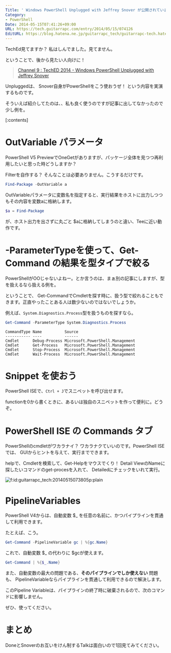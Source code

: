 ```yaml
---
Title: ' Windows PowerShell Unplugged with Jeffrey Snover が公開されています。 '
Category:
- PowerShell
Date: 2014-05-15T07:41:26+09:00
URL: https://tech.guitarrapc.com/entry/2014/05/15/074126
EditURL: https://blog.hatena.ne.jp/guitarrapc_tech/guitarrapc-tech.hatenablog.com/atom/entry/12921228815724179382
---
```


TechEd見てますか？ 私はしんでました。見てません。

ということで、後から見たい人向けに！

> [Channel 9 : TechED 2014 -  Windows PowerShell Unplugged with Jeffrey Snover](https://channel9.msdn.com/Events/TechEd/NorthAmerica/2014/DCIM-B318#fbid=)

Unpluggedは、 Snover自身がPowerShellをこう使おうぜ！ という内容を実演するものです。

そういえば紹介してたのは、、私も良く使うのですが記事に出してなかったので少し例を。


[:contents]

# OutVariable パラメータ

PowerShell V5 PreviewでOneGetがありますが、パッケージ全体を見つつ再利用したいと思った時どうしますか？

Filterを自作する？ そんなことは必要ありません。こうするだけです。

```ps1
Find-Package -OutVariable a
```


OutVariableパラメータに変数名を指定すると、実行結果をホストに出力しつつもその内容を変数aに格納します。

```ps1
$a = Find-Package
```

が、ホスト出力を出さずに丸ごと $aに格納してしまうのと違い、Teeに近い動作です。

# -ParameterTypeを使って、Get-Command の結果を型タイプで絞る

PowerShellがOOじゃないよねー。とか言うのは、まぁ別の記事にしますが、型を扱えるなら扱える例を。

ということで、 Get-CommandでCmdletを探す時に、扱う型で絞れることもできます。正直やったことある人は数少ないのではないでしょうか。

例えば、`System.Diagnostics.Process`型を扱うものを探すなら。

```ps1
Get-Command -ParameterType System.Diagnostics.Process
```

```
CommandType Name          Source
----------- ----          ------
Cmdlet      Debug-Process Microsoft.PowerShell.Management
Cmdlet      Get-Process   Microsoft.PowerShell.Management
Cmdlet      Stop-Process  Microsoft.PowerShell.Management
Cmdlet      Wait-Process  Microsoft.PowerShell.Management
```

# Snippet を使おう

PowerShell ISEで、`Ctrl + J`でスニペットを呼び出せます。

functionを0から書くときに、あるいは独自のスニペットを作って便利に。どうぞ。

# PowerShell ISE の Commands タブ

PowerShellのcmdletがワカラナイ？ ワカラナクていいのです。PowerShell ISEでは、 GUIからヒントを与えて、実行までできます。

helpで、Cmdletを検索して、Get-Helpをマウスでくり！ Detail ViewのNameに探したいコマンドのget-procesを入れて、 Detailedにチェックをいれて実行。
<p><span itemscope itemtype="https://schema.org/Photograph"><img src="https://cdn-ak.f.st-hatena.com/images/fotolife/g/guitarrapc_tech/20140515/20140515073805.png" alt="f:id:guitarrapc_tech:20140515073805p:plain" title="f:id:guitarrapc_tech:20140515073805p:plain" class="hatena-fotolife" itemprop="image"></span></p>

# PipelineVariables

PowerShell V4からは、自動変数 $_ を任意の名前に、かつパイプラインを貫通して利用できます。

たとえば、こう。

```ps1
Get-Command -PipelineVariable gc | %{gc.Name}
```

これで、自動変数 $_ の代わりに $gcが使えます。

```ps1
Get-Command | %{$_.Name}
```

また、自動変数の最大の問題である、**そのパイプラインでしか使えない** 問題も、 PipelineVariableならパイプラインを貫通して利用できるので解決します。

このPipeline Variableは、パイプラインの終了時に破棄されるので、次のコマンドに影響しません。

ぜひ、使ってください。

# まとめ

DoneとSnoverのお互いをけん制するTalkは面白いので1回見てみてください。
